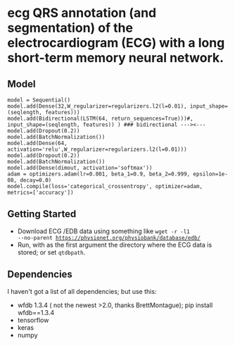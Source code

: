 # ecg QRS annotation (and segmentation) of the electrocardiogram (ECG) with a long short-term memory neural network. 

 
## Model

```
model = Sequential()
model.add(Dense(32,W_regularizer=regularizers.l2(l=0.01), input_shape=(seqlength, features)))
model.add(Bidirectional(LSTM(64, return_sequences=True)))#, input_shape=(seqlength, features)) ) ### bidirectional ---><---
model.add(Dropout(0.2))
model.add(BatchNormalization())
model.add(Dense(64, activation='relu',W_regularizer=regularizers.l2(l=0.01)))
model.add(Dropout(0.2))
model.add(BatchNormalization())
model.add(Dense(dimout, activation='softmax'))
adam = optimizers.adam(lr=0.001, beta_1=0.9, beta_2=0.999, epsilon=1e-08, decay=0.0)
model.compile(loss='categorical_crossentropy', optimizer=adam, metrics=['accuracy']) 
```

## Getting Started
- Download ECG /EDB data using something like <code>wget -r -l1 --no-parent https://physionet.org/physiobank/database/edb/</code>
- Run, with as the first argument the directory where the ECG data is stored; or set <code>qtdbpath</code>.



## Dependencies
I haven't got a list of all dependencies; but use this:  
- wfdb 1.3.4 ( not the newest >2.0, thanks BrettMontague); pip install wfdb==1.3.4
- tensorflow 
- keras
- numpy

